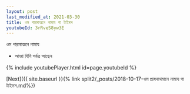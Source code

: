 ```yaml
---
layout: post
last_modified_at: 2021-03-30
title: ওম পারমাত্মনে নামায গা টাইমস
youtubeId: 3rRveS8yw3E
---
```

 
 
 ওম পারমাত্মনে নামায  
 
 -  আত্মা যিনি সর্বত্র আছেন 
 
  
 
  
 
 
 
 
 
 


{% include youtubePlayer.html id=page.youtubeId %}
 
[Next]({{ site.baseurl }}{% link  split2/_posts/2018-10-17-ওম প্রাযথাথমানে নামায গা টাইমস.md%})
 
